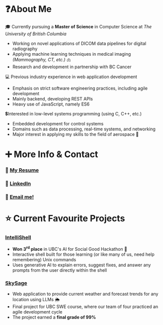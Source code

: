 # ❓About Me

🎓 Currently pursuing a **Master of Science** in Computer Science at _The University of British Columbia_

- Working on novel applications of DICOM data pipelines for digital radiography
- Applying machine learning techniques in medical imaging _(Mammography, CT, etc.)_ 🫁
- Research and development in partnership with BC Cancer

💻 Previous industry experience in web application development

- Emphasis on strict software engineering practices, including agile development
- Mainly backend, developing REST APIs
- Heavy use of JavaScript, namely ES6

💲Interested in low-level systems programming (using C, C++, etc.)

- Embedded development for control systems
- Domains such as data processing, real-time systems, and networking
- Major interest in applying my skills to the field of aerospace 🚀

# ➕ More Info & Contact

### 📃 [My Resume](https://github.com/rileyeaton-ubc/rileyeaton-resume/blob/main/Riley_Eaton_resume.pdf)

### 🔗 [LinkedIn](https://www.linkedin.com/in/rileyeaton)

### 📩 [Email me!](mailto:ryeaton@student.ubc.ca)

# ⭐ Current Favourite Projects

### [IntelliShell](https://github.com/rileyeaton-ubc/intellishell-ai-hackathon)

- **Won 3<sup>rd</sup> place** in UBC's AI for Social Good Hackathon 🥉
- Interactive shell built for those learning (or like many of us, need help remembering) Unix commands
- Uses generative AI to explain errors, suggest fixes, and answer any prompts from the user directly within the shell

### [SkySage](https://github.com/rileyeaton-ubc/SkySage)

- Web application to provide current weather and forecast trends for any location using LLMs 🌦️
- Final project for UBC SWE course, where our team of four practiced an agile development cycle
- The project earned a **final grade of 99%**
